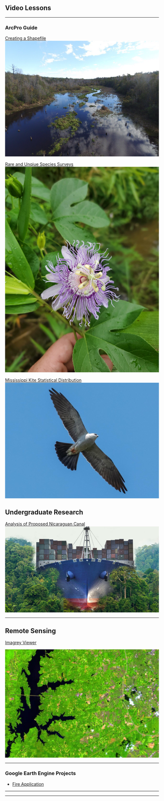 ## Video Lessons

---

### ArcPro Guide


[Creating a Shapefile](/pdf/ShapeFile.mp4)
<img src="images/Photo1.0.jpg?raw=true"/>


[Rare and Unqiue Species Surveys](/pdf/FinalPaper_species_V2.pdf) 
<img src="images/20200910_133559.jpg?raw=true"/>


[Mississippi Kite Statistical Distribution](/pdf/Final_Project_Martin.pdf)
<img src="images/Miss_Kite.jpg?raw=true"/>

## Undergraduate Research 

[Analysis of Proposed Nicaraguan Canal](/pdf/Benfield_Martin_Skinner.pdf)
<img src="images/nic.jpg?raw=true"/>


---
## Remote Sensing 

<a href="https://uok.maps.arcgis.com/apps/presentation/index.html?webmap=b9340445926e414f836230e7432afa89">Imagrey Viewer</a> 

<img src="images/RS.JPG?raw=true"/>




---

### Google Earth Engine Projects 

- [Fire Application](https://mkm1671.users.earthengine.app/view/fire-app)
---




---
<!-- Remove above link if you don't want to attibute -->

